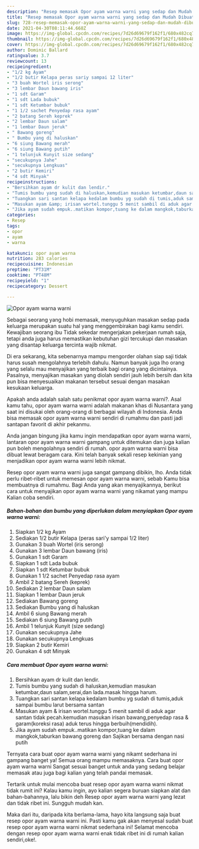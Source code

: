 ```yaml
---
description: "Resep memasak Opor ayam warna warni yang sedap dan Mudah Dibuat"
title: "Resep memasak Opor ayam warna warni yang sedap dan Mudah Dibuat"
slug: 728-resep-memasak-opor-ayam-warna-warni-yang-sedap-dan-mudah-dibuat
date: 2021-04-30T08:11:44.668Z
image: https://img-global.cpcdn.com/recipes/7d26d69679f162f1/680x482cq70/opor-ayam-warna-warni-foto-resep-utama.jpg
thumbnail: https://img-global.cpcdn.com/recipes/7d26d69679f162f1/680x482cq70/opor-ayam-warna-warni-foto-resep-utama.jpg
cover: https://img-global.cpcdn.com/recipes/7d26d69679f162f1/680x482cq70/opor-ayam-warna-warni-foto-resep-utama.jpg
author: Dominic Ballard
ratingvalue: 3.7
reviewcount: 13
recipeingredient:
- "1/2 kg Ayam"
- "1/2 butir Kelapa peras sariy sampai 12 liter"
- "3 buah Wortel iris serong"
- "3 lembar Daun bawang iris"
- "1 sdt Garam"
- "1 sdt Lada bubuk"
- "1 sdt Ketumbar bubuk"
- "1 1/2 sachet Penyedap rasa ayam"
- "2 batang Sereh keprek"
- "2 lembar Daun salam"
- "1 lembar Daun jeruk"
- " Bawang goreng"
- " Bumbu yang di haluskan"
- "6 siung Bawang merah"
- "6 siung Bawang putih"
- "1 telunjuk Kunyit size sedang"
- "secukupnya Jahe"
- "secukupnya Lengkuas"
- "2 butir Kemiri"
- "4 sdt Minyak"
recipeinstructions:
- "Bersihkan ayam dr kulit dan lendir."
- "Tumis bumbu yang sudah di haluskan,kemudian masukan ketumbar,daun salam,serai,dan lada.masak hingga harum."
- "Tuangkan sari santan kelapa kedalam bumbu yg sudah di tumis,aduk sampai bumbu larut bersama santan"
- "Masukan ayam &amp; irisan wortel.tunggu 5 menit sambil di aduk agar santan tidak pecah.kemudian masukan irisan bawang,penyedap rasa &amp; garam(koreksi rasa) aduk terus hingga berbuih(mendidih)."
- "Jika ayam sudah empuk..matikan kompor,tuang ke dalam mangkok,taburkan bawang goreng dan Sajikan bersama dengan nasi putih"
categories:
- Resep
tags:
- opor
- ayam
- warna

katakunci: opor ayam warna 
nutrition: 283 calories
recipecuisine: Indonesian
preptime: "PT31M"
cooktime: "PT48M"
recipeyield: "1"
recipecategory: Dessert

---
```



![Opor ayam warna warni](https://img-global.cpcdn.com/recipes/7d26d69679f162f1/680x482cq70/opor-ayam-warna-warni-foto-resep-utama.jpg)

Sebagai seorang yang hobi memasak, menyuguhkan masakan sedap pada keluarga merupakan suatu hal yang menggembirakan bagi kamu sendiri. Kewajiban seorang ibu Tidak sekedar mengerjakan pekerjaan rumah saja, tetapi anda juga harus memastikan kebutuhan gizi tercukupi dan masakan yang disantap keluarga tercinta wajib nikmat.

Di era  sekarang, kita sebenarnya mampu mengorder olahan siap saji tidak harus susah mengolahnya terlebih dahulu. Namun banyak juga lho orang yang selalu mau menyajikan yang terbaik bagi orang yang dicintainya. Pasalnya, menyajikan masakan yang diolah sendiri jauh lebih bersih dan kita pun bisa menyesuaikan makanan tersebut sesuai dengan masakan kesukaan keluarga. 



Apakah anda adalah salah satu penikmat opor ayam warna warni?. Asal kamu tahu, opor ayam warna warni adalah makanan khas di Nusantara yang saat ini disukai oleh orang-orang di berbagai wilayah di Indonesia. Anda bisa memasak opor ayam warna warni sendiri di rumahmu dan pasti jadi santapan favorit di akhir pekanmu.

Anda jangan bingung jika kamu ingin mendapatkan opor ayam warna warni, lantaran opor ayam warna warni gampang untuk ditemukan dan juga kalian pun boleh mengolahnya sendiri di rumah. opor ayam warna warni bisa dibuat lewat beragam cara. Kini telah banyak sekali resep kekinian yang menjadikan opor ayam warna warni lebih nikmat.

Resep opor ayam warna warni juga sangat gampang dibikin, lho. Anda tidak perlu ribet-ribet untuk memesan opor ayam warna warni, sebab Kamu bisa membuatnya di rumahmu. Bagi Anda yang akan menyajikannya, berikut cara untuk menyajikan opor ayam warna warni yang nikamat yang mampu Kalian coba sendiri.

<!--inarticleads1-->

##### Bahan-bahan dan bumbu yang diperlukan dalam menyiapkan Opor ayam warna warni:

1. Siapkan 1/2 kg Ayam
1. Sediakan 1/2 butir Kelapa (peras sari&#39;y sampai 1/2 liter)
1. Gunakan 3 buah Wortel (iris serong)
1. Gunakan 3 lembar Daun bawang (iris)
1. Gunakan 1 sdt Garam
1. Siapkan 1 sdt Lada bubuk
1. Siapkan 1 sdt Ketumbar bubuk
1. Gunakan 1 1/2 sachet Penyedap rasa ayam
1. Ambil 2 batang Sereh (keprek)
1. Sediakan 2 lembar Daun salam
1. Siapkan 1 lembar Daun jeruk
1. Sediakan  Bawang goreng
1. Sediakan  Bumbu yang di haluskan
1. Ambil 6 siung Bawang merah
1. Sediakan 6 siung Bawang putih
1. Ambil 1 telunjuk Kunyit (size sedang)
1. Gunakan secukupnya Jahe
1. Gunakan secukupnya Lengkuas
1. Siapkan 2 butir Kemiri
1. Gunakan 4 sdt Minyak




<!--inarticleads2-->

##### Cara membuat Opor ayam warna warni:

1. Bersihkan ayam dr kulit dan lendir.
1. Tumis bumbu yang sudah di haluskan,kemudian masukan ketumbar,daun salam,serai,dan lada.masak hingga harum.
1. Tuangkan sari santan kelapa kedalam bumbu yg sudah di tumis,aduk sampai bumbu larut bersama santan
1. Masukan ayam &amp; irisan wortel.tunggu 5 menit sambil di aduk agar santan tidak pecah.kemudian masukan irisan bawang,penyedap rasa &amp; garam(koreksi rasa) aduk terus hingga berbuih(mendidih).
1. Jika ayam sudah empuk..matikan kompor,tuang ke dalam mangkok,taburkan bawang goreng dan Sajikan bersama dengan nasi putih




Ternyata cara buat opor ayam warna warni yang nikamt sederhana ini gampang banget ya! Semua orang mampu memasaknya. Cara buat opor ayam warna warni Sangat sesuai banget untuk anda yang sedang belajar memasak atau juga bagi kalian yang telah pandai memasak.

Tertarik untuk mulai mencoba buat resep opor ayam warna warni nikmat tidak rumit ini? Kalau kamu ingin, ayo kalian segera buruan siapkan alat dan bahan-bahannya, lalu bikin deh Resep opor ayam warna warni yang lezat dan tidak ribet ini. Sungguh mudah kan. 

Maka dari itu, daripada kita berlama-lama, hayo kita langsung saja buat resep opor ayam warna warni ini. Pasti kamu gak akan menyesal sudah buat resep opor ayam warna warni nikmat sederhana ini! Selamat mencoba dengan resep opor ayam warna warni enak tidak ribet ini di rumah kalian sendiri,oke!.


